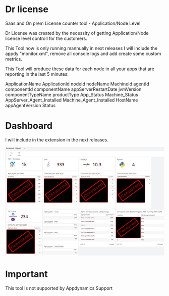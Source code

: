 # Dr license

Saas and On prem License counter tool - Application/Node Level

Dr License was created by the necessity of getting Application/Node license level controll for the customers.

This Tool now is only running mannually in next releases I will include the appdy "monitor.xml", remove all console logs and add create some custom metrics.

This Tool will produce these data for each node in all your apps that are reporting in the last 5 minutes:

ApplicationName
ApplicationId
nodeId
nodeName
MachineId
agentId
componentId
componentName
appServerRestartDate
jvmVersion
componentTypeName
productType
App_Status
Machine_Status
AppServer_Agent_Installed
Machine_Agent_Installed
HostName
appAgentVersion
Status

# Dashboard

I will include in the extension in the next releases.

![Sample Dashboard](https://github.com/Appdynamics/drlicense/blob/master/Dashboard-DrLicense.jpg)

# Important

This tool is not supported by Appdynamics Support

